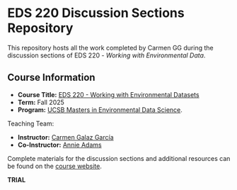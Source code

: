 # EDS 220 Discussion Sections Repository

This repository hosts all the work completed by Carmen GG during the discussion sections of EDS 220 - *Working with Environmental Data*.

## Course Information

- **Course Title:** [EDS 220 - Working with Environmental Datasets](https://bren.ucsb.edu/courses/eds-220)
- **Term:** Fall 2025
- **Program:** [UCSB Masters in Environmental Data Science](https://bren.ucsb.edu/masters-programs/master-environmental-data-science).

Teaching Team:

- **Instructor:** [Carmen Galaz García](https://github.com/carmengg)
- **Co-Instructor:** [Annie Adams](https://github.com/annieradams) 

Complete materials for the discussion sections and additional resources can be found on the [course website](https://meds-eds-220.github.io/MEDS-eds-220-course/discussion-sections/discussion-sections-listing.html).

**TRIAL**
